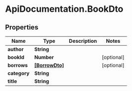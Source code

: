 # ApiDocumentation.BookDto

## Properties

Name | Type | Description | Notes
------------ | ------------- | ------------- | -------------
**author** | **String** |  | 
**bookId** | **Number** |  | [optional] 
**borrows** | [**[BorrowDto]**](BorrowDto.md) |  | [optional] 
**category** | **String** |  | 
**title** | **String** |  | 


